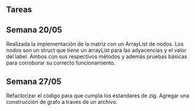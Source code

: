 ## Tareas

## Semana 20/05
Realizada la implementación de la matriz con un ArrayList de nodos. Los nodos son un struct que tiene un arrayList para las adyacencias y el valor del label. Ambos con sus respectivos métodos y además pruebas básicas para corroborar su correcto funcionamiento. 

## Semana 27/05
Refactorizar el código para que cumpla los estandares de zig.
Agregar una construcción de grafo a traves de un archivo.
